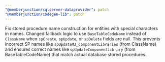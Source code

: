 ```yaml
---
"@memberjunction/sqlserver-dataprovider": patch
"@memberjunction/codegen-lib": patch
---
```


Fix stored procedure name construction for entities with special characters in
names. Changed fallback logic to use `BaseTableCodeName` instead of `ClassName`
when `spCreate`, `spUpdate`, or `spDelete` fields are null. This prevents
incorrect SP names like `spUpdateMJ_ComponentLibraries` (from ClassName) and
ensures correct names like `spUpdateComponentLibrary` (from BaseTableCodeName)
that match actual database stored procedures.
